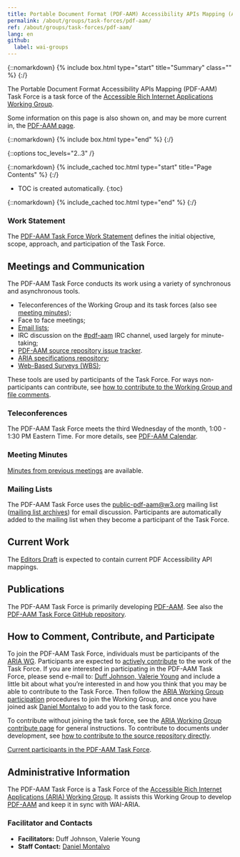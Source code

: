 ```yaml
---
title: Portable Document Format (PDF-AAM) Accessibility APIs Mapping (AAM) Task Force of the ARIA WG
permalink: /about/groups/task-forces/pdf-aam/
ref: /about/groups/task-forces/pdf-aam/
lang: en
github:
  label: wai-groups
---
```


{::nomarkdown}
{% include box.html type="start" title="Summary" class="" %}
{:/}

The Portable Document Format Accessibility APIs Mapping (PDF-AAM) Task Force is a task force of the [Accessible Rich Internet Applications Working Group](/about/groups/ariawg/).

Some information on this page is also shown on, and may be more current in, the [PDF-AAM page](https://www.w3.org/groups/tf/pdf-aam/).

{::nomarkdown}
{% include box.html type="end" %}
{:/}

{::options toc_levels="2..3" /}

{::nomarkdown}
{% include_cached toc.html type="start" title="Page Contents" %}
{:/}

-   TOC is created automatically.
{:toc}

{::nomarkdown}
{% include_cached toc.html type="end" %}
{:/}

### Work Statement

The [PDF-AAM Task Force Work Statement](/about/groups/task-forces/pdf-aam/work-statement/) defines the initial objective, scope, approach, and participation of the Task Force.

## Meetings and Communication

The PDF-AAM Task Force conducts its work using a variety of synchronous and asynchronous tools.

- Teleconferences of the Working Group and its task forces (also see [meeting minutes](https://www.w3.org/WAI/ARIA/task-forces/pdf-aam/minutes));
- Face to face meetings;
- [Email lists](#mailing-lists);
- IRC discussion on the [#pdf-aam](irc://irc.w3.org/pdf-aam) IRC channel, used largely for minute-taking;
- [PDF-AAM source repository issue tracker](https://github.com/w3c/pdf-aam/issues).
- [ARIA specifications repository](https://github.com/w3c/aria);
- [Web-Based Surveys (WBS)](https://www.w3.org/2002/09/wbs/159734/);

These tools are used by participants of the Task Force. For ways non-participants can contribute, see [how to contribute to the Working Group and file comments](/about/groups/ariawg/contribute/).

### Teleconferences

The PDF-AAM Task Force meets the third Wednesday of the month, 1:00 - 1:30 PM Eastern Time. For more details, see [PDF-AAM Calendar](https://www.w3.org/groups/tf/pdf-aam/calendar).

### Meeting Minutes

[Minutes from previous meetings](https://www.w3.org/WAI/ARIA/task-forces/pdf-aam/minutes) are available.

### Mailing Lists

The PDF-AAM Task Force uses the public-pdf-aam@w3.org mailing list ([mailing list archives](http://lists.w3.org/Archives/Public/public-pdf-aam/)) for email discussion. Participants are automatically added to the mailing list when they become a participant of the Task Force.

## Current Work

The [Editors Draft](https://w3c.github.io/pdf-aam/) is expected to contain current PDF Accessibility API mappings.

## Publications

The PDF-AAM Task Force is primarily developing [PDF-AAM](https://w3c.github.io/pdf-aam/). See also the [PDF-AAM Task Force GitHub repository](https://github.com/w3c/pdf-aam/).

## How to Comment, Contribute, and Participate

To join the PDF-AAM Task Force, individuals must be participants of the [ARIA WG](/about/groups/apawg/). Participants are expected to [actively contribute](/about/groups/task-forces/pdf-aam/work-statement/#participation) to the work of the Task Force. If you are interested in participating in the PDF-AAM Task Force, please send e-mail to: [Duff Johnson, Valerie Young](mailto:duff.johnson@pdfa.org,spectranaut@igalia.com?subject=PDF-AAM%20Task%20Force%20Enquiry) and include a little bit about what you’re interested in and how you think that you may be able to contribute to the Task Force. Then follow the [ARIA Working Group participation](/about/groups/ariawg/participate/) procedures to join the Working Group, and once you have joined ask [Daniel Montalvo](mailto:dmontalvo@w3.org) to add you to the task force.

To contribute without joining the task force, see the [ARIA Working Group contribute page](/about/groups/ariawg/contribute/) for general instructions. To contribute to documents under development, see [how to contribute to the source repository directly](https://github.com/w3c/pdf-aam/).

[Current participants in the PDF-AAM Task Force](https://www.w3.org/groups/tf/pdf-aam/participants/).

## Administrative Information

The PDF-AAM Task Force is a Task Force of the [Accessible Rich Internet Applications (ARIA) Working Group](/about/groups/ariawg/). It assists this Working Group to develop [PDF-AAM](http://w3c.github.io/pdf-aam/) and keep it in sync with WAI-ARIA.

### Facilitator and Contacts

- **Facilitators:** Duff Johnson, Valerie Young
- **Staff Contact:** [Daniel Montalvo](https://www.w3.org/People#dmontalvo/)